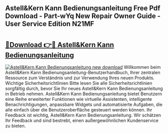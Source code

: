 ## Astell&Kern Kann Bedienungsanleitung Free Pdf Download - Part-wYq New Repair Owner Guide - User Service Edition N21MF

# <h2><a href="http://df5fzi3.blite.top/?on=Astell%26Kern+Kann+Bedienungsanleitung">🔗Download 👉🔴 Astell&Kern Kann Bedienungsanleitung</a></h2>

[![Astell&Kern Kann Bedienungsanleitung new download](https://i.imgur.com/lujVjoI.png)](http://df5fzi3.blite.top/?on=Astell%26Kern+Kann+Bedienungsanleitung)
Willkommen beim Astell&Kern Kann Bedienungsanleitung-Benutzerhandbuch, Ihrer zentralen Ressource zum Verständnis und zur Verwendung Ihres neuen Produkts. Wichtige Sicherheitsrichtlinien Bitte lesen Sie alle Sicherheitsrichtlinien sorgfältig durch, bevor Sie Ihr neues Astell&Kern Kann Bedienungsanleitung in Betrieb nehmen. Astell&Kern Kann Bedienungsanleitung bietet Benutzern eine Reihe erweiterter Funktionen wie virtuelle Assistenten, intelligente Benachrichtigungen, anpassbare Widgets und automatisierte Aufgaben, die alle einfach über die Benutzeroberfläche gesteuert werden können. Ihr Feedback ist wichtig, Astell&Kern Kann Bedienungsanleitung. Wir schätzen Ihr Feedback und sind bestrebt, einen außergewöhnlichen Kundenservice zu bieten.
